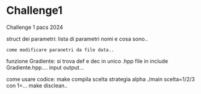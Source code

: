 # Challenge1
Challenge 1 pacs 2024

struct dei parametri: 
	lista di parametri nomi e cosa sono..

	come modificare paranetri da file data..

funzione Gradiente: 
	si trova def e dec in unico .hpp file in include Gradiente.hpp....
	input output...
	
come usare codice:
	make compila
	scelta strategia alpha    ./main scelta=1/2/3 con 1=...
        make disclean..


